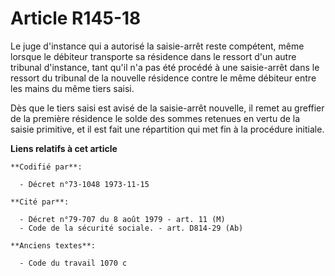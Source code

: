 # Article R145-18

Le juge d'instance qui a autorisé la saisie-arrêt reste compétent, même lorsque le débiteur transporte sa résidence dans le
ressort d'un autre tribunal d'instance, tant qu'il n'a pas été procédé à une saisie-arrêt dans le ressort du tribunal de la
nouvelle résidence contre le même débiteur entre les mains du même tiers saisi.

Dès que le tiers saisi est avisé de la saisie-arrêt nouvelle, il remet au greffier de la première résidence le solde des
sommes retenues en vertu de la saisie primitive, et il est fait une répartition qui met fin à la procédure initiale.

**Liens relatifs à cet article**

	**Codifié par**:

	  - Décret n°73-1048 1973-11-15

	**Cité par**:

	  - Décret n°79-707 du 8 août 1979 - art. 11 (M)
	  - Code de la sécurité sociale. - art. D814-29 (Ab)

	**Anciens textes**:

	  - Code du travail 1070 c
